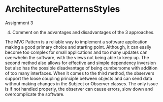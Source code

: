 # ArchitecturePatternsStyles
Assignment 3

4. Comment on the advantages and disadvantages of the 3 approaches.

The MVC Pattern is a reliable way to implement a software application making a good primary choice and starting point. Although, it can easily become too complex for small applications and too many updates can overwhelm the software, with the views not being able to keep up. The second method also allows for effective and simple dependency inversion but also has the possible disadvantage of being cumbersome with addition of too many interfaces. When it comes to the third method, the observers support the loose coupling principle between objects and can send data without making changes in the Subject or Observer classes. The only issue is if not handled properly, the observer can cause errors, slow down and overcomplicate the software.
